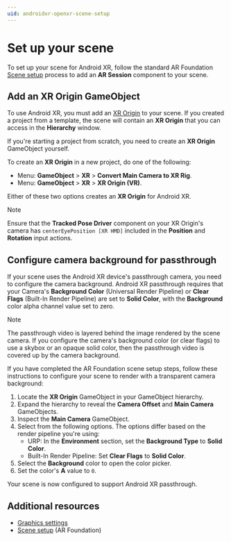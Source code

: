 ```yaml
---
uid: androidxr-openxr-scene-setup
---
```

# Set up your scene

To set up your scene for Android XR, follow the standard AR Foundation [Scene setup](xref:arfoundation-scene-setup) process to add an **AR Session** component to your scene.

## Add an XR Origin GameObject

To use Android XR, you must add an [XR Origin](xref:xr-core-utils-xr-origin) to your scene. If you created a project from a template, the scene will contain an **XR Origin** that you can access in the **Hierarchy** window.

If you're starting a project from scratch, you need to create an **XR Origin** GameObject yourself.

To create an **XR Origin** in a new project, do one of the following:
  * Menu: **GameObject** > **XR** > **Convert Main Camera to XR Rig**.
  * Menu: **GameObject** > **XR** > **XR Origin (VR)**.

Either of these two options creates an **XR Origin** for Android XR.

> [!NOTE]
> Ensure that the **Tracked Pose Driver** component on your XR Origin's camera has `centerEyePosition [XR HMD]` included in the **Position** and **Rotation** input actions.

<a id = "camera-background-passthrough"/>

## Configure camera background for passthrough

If your scene uses the Android XR device's passthrough camera, you need to configure the camera background. Android XR passthrough requires that your Camera's **Background Color** (Universal Render Pipeline) or **Clear Flags** (Built-In Render Pipeline) are set to **Solid Color**, with the **Background** color alpha channel value set to zero.

> [!NOTE]
> The passthrough video is layered behind the image rendered by the scene camera. If you configure the camera's background color (or clear flags) to use a skybox or an opaque solid color, then the passthrough video is covered up by the camera background.

If you have completed the AR Foundation scene setup steps, follow these instructions to configure your scene to render with a transparent camera background:

1. Locate the **XR Origin** GameObject in your GameObject hierarchy.
2. Expand the hierarchy to reveal the **Camera Offset** and **Main Camera** GameObjects.
3. Inspect the **Main Camera** GameObject.
4. Select from the following options. The options differ based on the render pipeline you're using:
    * URP: In the **Environment** section, set the **Background Type** to **Solid Color**.
    * Built-In Render Pipeline: Set **Clear Flags** to **Solid Color**.
5. Select the **Background** color to open the color picker.
6. Set the color's **A** value to `0`.

Your scene is now configured to support Android XR passthrough.

## Additional resources

* [Graphics settings](xref:androidxr-openxr-graphics-settings)
* [Scene setup](xref:arfoundation-scene-setup) (AR Foundation)
